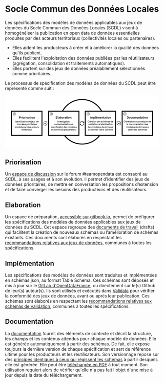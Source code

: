 # Socle Commun des Données Locales

Les spécifications des modèles de données applicables aux jeux de données du Socle Commun des Données Locales \(SCDL\) visent à homogénéiser la publication en open data de données essentielles produites par des acteurs territoriaux \(collectivités locales ou partenaires\).

* Elles aident les producteurs à créer et à améliorer la qualité des données qu'ils publient.
* Elles facilitent l'exploitation des données publiées par les réutilisateurs \(agrégation, consolidation et traitements automatiques\).
* Elles portent sur des jeux de données préalablement sélectionnés comme prioritaires.

Le processus de spécification des modèles de données du SCDL peut être représenté comme suit :

![](.gitbook/assets/scdl-datamodel-specification-process.png)

## Priorisation

Un [espace de discussion](https://teamopendata.org/c/socle-commun-des-donnees-locales) sur le forum \#teamopendata est consacré au SCDL, à ses usages et à son évolution. Il permet d’identifier des jeux de données prioritaires, de mettre en conversation les propositions d’extension et de faire converger les besoins des producteurs et des réutilisateurs.

## Elaboration

Un espace de préparation, [accessible sur gitbook.io](https://opendatafrance.gitbook.io/scdl/), permet de préfigurer les spécifications des modèles de données applicables aux jeux de données du SCDL. Cet espace regroupe des [documents de travail](documents-de-travail/) \(drafts\) qui facilitent la création de nouveaux schémas ou l’amélioration de schémas existants. Ces documents sont élaborés en respectant les [recommandations relatives aux jeux de données](recommandations-relatives-aux-jeux-de-donnees.md), communes à toutes les spécifications.

## Implémentation

Les spécifications des modèles de données sont traduites et implémentées en schémas json, au format Table Schema. Ces schémas sont déposés et mis à jour sur le [GitLab d'OpenDataFrance](https://git.opendatafrance.net/scdl), ou directement sur le\(s\) Github de leur\(s\) auteur\(s\). Ils sont utilisés et exécutés dans [Validata](http://validata.fr) pour vérifier la conformité des jeux de données, avant ou après leur publication. Ces schémas sont élaborés en respectant les [recommandations relatives aux schémas de validation](recommandations-relatives-aux-schemas-de-validation.md), communes à toutes les spécifications.

## Documentation

La [documentation](https://dev.validata.fr/docs/) fournit des éléments de contexte et décrit la structure, les champs et les contenus attendus pour chaque modèle de données. Elle est générée automatiquement à partir des schémas. De fait, elle expose toujours la dernière version de chaque spécification et sert de référence ultime pour les producteurs et les réutilisateurs. Son versionnage repose sur des [principes identiques à ceux qui régissent les schémas](recommandations-relatives-aux-schemas-de-validation.md#recommandations-pour-le-versionnage-des-schemas) à partir desquels elle est générée. Elle peut être [téléchargée en PDF](https://dev.validata.fr/docs/t%C3%A9l%C3%A9charger.html) à tout moment. Son utilisation requiert alors de vérifier qu'elle n'a pas fait l'objet d'une mise à jour depuis la date du téléchargement.

